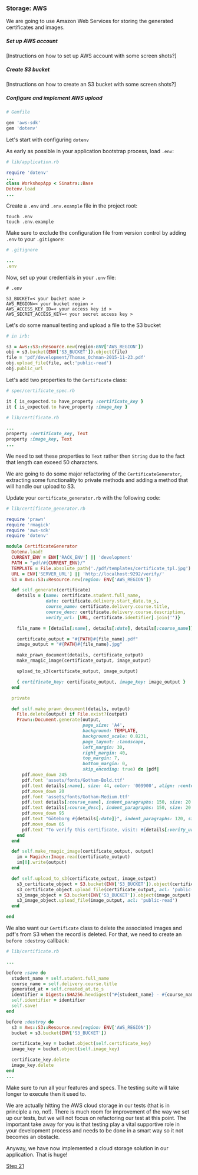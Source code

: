 ### Storage: AWS

We are going to use Amazon Web Services for storing the generated certificates and images.

##### Set up AWS account

[Instructions on how to set up AWS account with some screen shots?]


##### Create S3 bucket

[Instructions on how to create an S3 bucket with some screen shots?]


##### Configure and implement AWS upload

```ruby
# Gemfile

gem 'aws-sdk'
gem 'dotenv'
```

Let's start with configuring `dotenv`

As early as possible in your application bootstrap process, load `.env`:

```ruby
# lib/application.rb

require 'dotenv'
...
class WorkshopApp < Sinatra::Base
Dotenv.load
...
```
Create a `.env` and `.env.example` file in the project root:

```shell
touch .env
touch .env.example
```

Make sure to exclude the configuration file from version control by adding `.env` to your `.gitignore`:


```ruby
# .gitignore

...
.env
```

Now, set up your credentials in your `.env` file:

```
# .env

S3_BUCKET=< your bucket name >
AWS_REGION=< your bucket region >
AWS_ACCESS_KEY_ID=< your access key id >
AWS_SECRET_ACCESS_KEY=< your secret access key >
```

Let's do some manual testing and upload a file to the S3 bucket

```ruby
# in irb:

s3 = Aws::S3::Resource.new(region:ENV['AWS_REGION'])
obj = s3.bucket(ENV['S3_BUCKET']).object(file)
file = 'pdf/development/Thomas_Ochman-2015-11-23.pdf'
obj.upload_file(file, acl:'public-read')
obj.public_url
```

Let's add two properties to the `Certificate` class:

```ruby
# spec/certificate_spec.rb

it { is_expected.to have_property :certificate_key }
it { is_expected.to have_property :image_key }
```

```ruby
# lib/certificate.rb

...
property :certificate_key, Text
property :image_key, Text
...
```

We need to set these properties to `Text` rather then `String` due to the fact that length can exceed 50 characters.

We are going to do some major refactoring of the  `CertificateGenerator`, extracting some functionality to private methods and adding a method that will handle our upload to S3.

Update your `certificate_generator.rb` with the following code:
```ruby
# lib/certificate_generator.rb

require 'prawn'
require 'rmagick'
require 'aws-sdk'
require 'dotenv'

module CertificateGenerator
  Dotenv.load!
  CURRENT_ENV = ENV['RACK_ENV'] || 'development'
  PATH = "pdf/#{CURRENT_ENV}/"
  TEMPLATE = File.absolute_path('./pdf/templates/certificate_tpl.jpg')
  URL = ENV['SERVER_URL'] || 'http://localhost:9292/verify/'
  S3 = Aws::S3::Resource.new(region: ENV['AWS_REGION'])

  def self.generate(certificate)
    details = {name: certificate.student.full_name,
               date: certificate.delivery.start_date.to_s,
               course_name: certificate.delivery.course.title,
               course_desc: certificate.delivery.course.description,
               verify_url: [URL, certificate.identifier].join('')}

    file_name = [details[:name], details[:date], details[:course_name]].join('_').downcase.gsub!(/\s/, '_')

    certificate_output = "#{PATH}#{file_name}.pdf"
    image_output = "#{PATH}#{file_name}.jpg"

    make_prawn_document(details, certificate_output)
    make_rmagic_image(certificate_output, image_output)

    upload_to_s3(certificate_output, image_output)

    { certificate_key: certificate_output, image_key: image_output }
  end

  private

  def self.make_prawn_document(details, output)
    File.delete(output) if File.exist?(output)
    Prawn::Document.generate(output,
                             page_size: 'A4',
                             background: TEMPLATE,
                             background_scale: 0.8231,
                             page_layout: :landscape,
                             left_margin: 30,
                             right_margin: 40,
                             top_margin: 7,
                             bottom_margin: 0,
                             skip_encoding: true) do |pdf|
      pdf.move_down 245
      pdf.font 'assets/fonts/Gotham-Bold.ttf'
      pdf.text details[:name], size: 44, color: '009900', align: :center
      pdf.move_down 20
      pdf.font 'assets/fonts/Gotham-Medium.ttf'
      pdf.text details[:course_name], indent_paragraphs: 150, size: 20
      pdf.text details[:course_desc], indent_paragraphs: 150, size: 20
      pdf.move_down 95
      pdf.text "Göteborg #{details[:date]}", indent_paragraphs: 120, size: 12
      pdf.move_down 65
      pdf.text "To verify this certificate, visit: #{details[:verify_url]}", indent_paragraphs: 100, size: 8
    end
  end

  def self.make_rmagic_image(certificate_output, output)
    im = Magick::Image.read(certificate_output)
    im[0].write(output)
  end

  def self.upload_to_s3(certificate_output, image_output)
    s3_certificate_object = S3.bucket(ENV['S3_BUCKET']).object(certificate_output)
    s3_certificate_object.upload_file(certificate_output, acl: 'public-read')
    s3_image_object = S3.bucket(ENV['S3_BUCKET']).object(image_output)
    s3_image_object.upload_file(image_output, acl: 'public-read')
  end

end
```
We also want our `Certificate` class to delete the associated images and pdf's from S3 when the record is deleted. For that,
we need to create an `before :destroy` callback:

```ruby
# lib/certificate.rb

...

before :save do
  student_name = self.student.full_name
  course_name = self.delivery.course.title
  generated_at = self.created_at.to_s
  identifier = Digest::SHA256.hexdigest("#{student_name} - #{course_name} - #{generated_at}")
  self.identifier = identifier
  self.save!
end

before :destroy do
  s3 = Aws::S3::Resource.new(region: ENV['AWS_REGION'])
  bucket = s3.bucket(ENV['S3_BUCKET'])

  certificate_key = bucket.object(self.certificate_key)
  image_key = bucket.object(self.image_key)

  certificate_key.delete
  image_key.delete
end
...
```

Make sure to run all your features and specs. The testing suite will take longer to execute then it used to.

We are actually hitting the AWS cloud storage in our tests (that is in principle a no, no!). There is much room for improvement of the way we set up our tests, but we will not focus on refactoring our test at this point. The important take away for you is that testing play a vital supportive role in your development process and needs to be done in a smart way so it not becomes an obstacle.

Anyway, we have now implemented a cloud storage solution in our application. That is huge!


[Step 21](step21.md)


